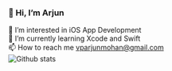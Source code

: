 ### 👋 Hi, I’m Arjun

👀 I’m interested in iOS App Development <br />
🌱 I’m currently learning Xcode and Swift <br />
📫 How to reach me vparjunmohan@gmail.com <br />
![Github stats](https://github-readme-stats.vercel.app/api?username=vparjunmohan)

<!--
**vparjunmohan/vparjunmohan** is a ✨ _special_ ✨ repository because its `README.md` (this file) appears on your GitHub profile.

Here are some ideas to get you started:

- 🔭 I’m currently working on ...
- 🌱 I’m currently learning ...
- 👯 I’m looking to collaborate on ...
- 🤔 I’m looking for help with ...
- 💬 Ask me about ...
- 📫 How to reach me: ...
- 😄 Pronouns: ...
- ⚡ Fun fact: ...
-->
